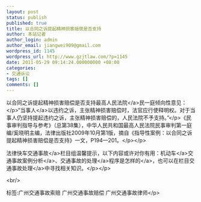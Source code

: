 ```yaml
---
layout: post
status: publish
published: true
title: 以合同之诉提起精神损害赔偿是否支持
author: 本站记者
author_login: admin
author_email: jiangwei909@gmail.com
wordpress_id: 1145
wordpress_url: http://www.gzjtlaw.com/?p=1145
date: 2011-05-29 09:14:24.000000000 +08:00
categories:
- 交通诉讼
tags: []
comments: []
---
```

<p><p>以合同之诉提起精神损害赔偿是否支持最高<a>人民法院<&#47;a>民一庭倾向性意见：<&#47;p>&ldquo;<a>当事人<&#47;a>以违约之诉，主张精神损害赔偿时，法官应行使释明权。对于当事人仍坚持提起违约之诉，主张精神损害赔偿的，人民法院不予支持。&rdquo;<&#47;p>《民事审判指导与参考》（总第38集），中华人民共和国最高人民法院民事审判第一庭编&#47;奚晓明主编，法律出版社2009年10月第1版，摘自《指导性案例：以合同之诉提起精神损害赔偿是否支持》一文，P194&mdash;201。<&#47;p><&#47;p><p>法律快车<a>交通事故<&#47;a>栏目组温馨提示，以下内容或许对你有用：<a><a>机动车<&#47;a>交通事故案例分析<&#47;a>、<a><a>交通事故的处理<&#47;a>程序是怎样的<&#47;a>，也可以在栏目<a>交通事故处理<&#47;a>中寻找相关知识。<&#47;p><&#47;p><br&#47;><p>标签:广州交通事故索赔 广州交通事故赔偿 广州交通事故律师<&#47;p>
